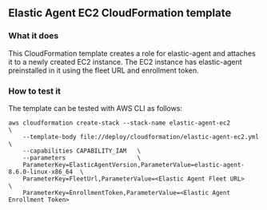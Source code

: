 ## Elastic Agent EC2 CloudFormation template

### What it does
This CloudFormation template creates a role for elastic-agent and attaches it to a newly created EC2 instance.
The EC2 instance has elastic-agent preinstalled in it using the fleet URL and enrollment token.

### How to test it
The template can be tested with AWS CLI as follows:
```
aws cloudformation create-stack --stack-name elastic-agent-ec2          \
    --template-body file://deploy/cloudformation/elastic-agent-ec2.yml  \
    --capabilities CAPABILITY_IAM   \
    --parameters                    \
    ParameterKey=ElasticAgentVersion,ParameterValue=elastic-agent-8.6.0-linux-x86_64  \
    ParameterKey=FleetUrl,ParameterValue=<Elastic Agent Fleet URL>                    \
    ParameterKey=EnrollmentToken,ParameterValue=<Elastic Agent Enrollment Token>
```
